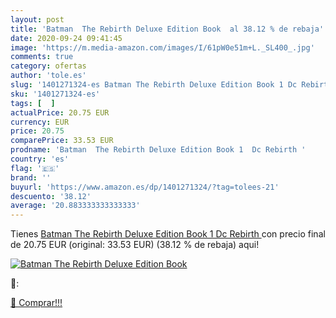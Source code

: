 ```yaml
---
layout: post
title: 'Batman  The Rebirth Deluxe Edition Book  al 38.12 % de rebaja'
date: 2020-09-24 09:41:45
image: 'https://m.media-amazon.com/images/I/61pW0e51m+L._SL400_.jpg'
comments: true
category: ofertas
author: 'tole.es'
slug: '1401271324-es Batman The Rebirth Deluxe Edition Book 1 Dc Rebirth'
sku: '1401271324-es'
tags: [  ]
actualPrice: 20.75 EUR
currency: EUR
price: 20.75
comparePrice: 33.53 EUR
prodname: 'Batman  The Rebirth Deluxe Edition Book 1  Dc Rebirth '
country: 'es'
flag: '🇪🇸'
brand: ''
buyurl: 'https://www.amazon.es/dp/1401271324/?tag=tolees-21'
descuento: '38.12'
average: '20.883333333333333'
---
```


Tienes [Batman  The Rebirth Deluxe Edition Book 1  Dc Rebirth ](https://www.amazon.es/dp/1401271324/?tag=tolees-21) con precio final de  20.75 EUR (original: 33.53 EUR) (38.12 %  de rebaja) aqui!

[![Batman  The Rebirth Deluxe Edition Book ](https://m.media-amazon.com/images/I/61pW0e51m+L._SL400_.jpg)](https://www.amazon.es/dp/1401271324/?tag=tolees-21)

🔎:


[🛒 Comprar!!!](https://www.amazon.es/dp/1401271324/?tag=tolees-21)
